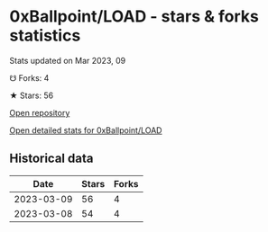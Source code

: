 # 0xBallpoint/LOAD - stars & forks statistics

Stats updated on Mar 2023, 09

☋ Forks: 4

★ Stars: 56

[Open repository](https://github.com/0xBallpoint/LOAD)

[Open detailed stats for 0xBallpoint/LOAD](https://reviewgithub.com/rep/0xBallpoint/LOAD)

## Historical data
| Date | Stars | Forks |
|------|-------|-------|
| 2023-03-09 | 56 | 4 | 
| 2023-03-08 | 54 | 4 | 

